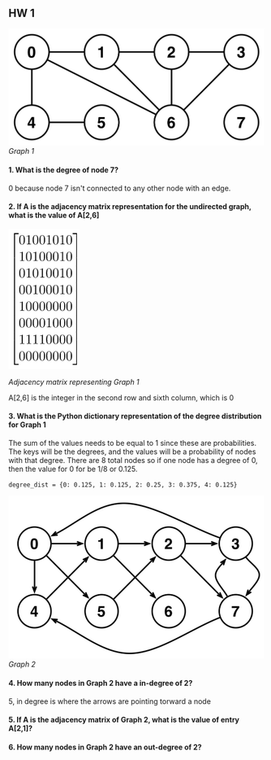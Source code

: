 ## HW 1

![](https://github.com/Naturalenemy07/Algo/blob/main/undirgraph.jpg)
*Graph 1*

#### 1. What is the degree of node 7?
0 because node 7 isn't connected to any other node with an edge.
#### 2. If A is the adjacency matrix representation for the undirected graph, what is the value of A[2,6]
![](https://github.com/Naturalenemy07/Algo/blob/main/adjmtx.PNG)

*Adjacency matrix representing Graph 1*

A[2,6] is the integer in the second row and sixth column, which is 0

#### 3. What is the Python dictionary representation of the degree distribution  for Graph 1
The sum of the values needs to be equal to 1 since these are probabilities. The keys will be the degrees, and the values will be a probability of nodes with that degree.  There are 8 total nodes so if one node has a degree of 0, then the value for 0 for be 1/8 or 0.125.

```
degree_dist = {0: 0.125, 1: 0.125, 2: 0.25, 3: 0.375, 4: 0.125}
```

![](https://github.com/Naturalenemy07/Algo/blob/main/dirgraph.PNG)
    *Graph 2*

#### 4. How many nodes in Graph 2 have a in-degree of 2?
5, in degree is where the arrows are pointing torward a node

#### 5. If A is the adjacency matrix of Graph 2, what is the value of entry A[2,1]?

#### 6. How many nodes in Graph 2 have an out-degree of 2?
